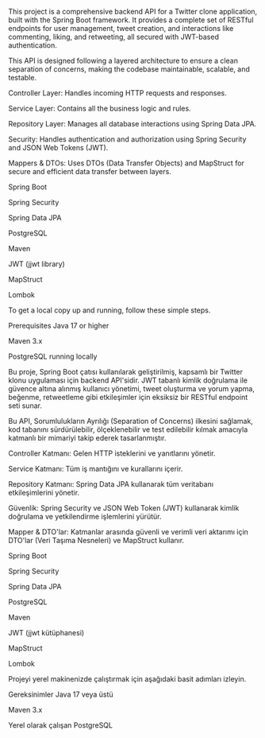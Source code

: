 This project is a comprehensive backend API for a Twitter clone application, built with the Spring Boot framework. It provides a complete set of RESTful endpoints for user management, tweet creation, and interactions like commenting, liking, and retweeting, all secured with JWT-based authentication.

This API is designed following a layered architecture to ensure a clean separation of concerns, making the codebase maintainable, scalable, and testable.

Controller Layer: Handles incoming HTTP requests and responses.

Service Layer: Contains all the business logic and rules.

Repository Layer: Manages all database interactions using Spring Data JPA.

Security: Handles authentication and authorization using Spring Security and JSON Web Tokens (JWT).

Mappers & DTOs: Uses DTOs (Data Transfer Objects) and MapStruct for secure and efficient data transfer between layers.

Spring Boot

Spring Security

Spring Data JPA

PostgreSQL

Maven

JWT (jjwt library)

MapStruct

Lombok

To get a local copy up and running, follow these simple steps.

Prerequisites
Java 17 or higher

Maven 3.x

PostgreSQL running locally


Bu proje, Spring Boot çatısı kullanılarak geliştirilmiş, kapsamlı bir Twitter klonu uygulaması için backend API'sidir. JWT tabanlı kimlik doğrulama ile güvence altına alınmış kullanıcı yönetimi, tweet oluşturma ve yorum yapma, beğenme, retweetleme gibi etkileşimler için eksiksiz bir RESTful endpoint seti sunar.

Bu API, Sorumlulukların Ayrılığı (Separation of Concerns) ilkesini sağlamak, kod tabanını sürdürülebilir, ölçeklenebilir ve test edilebilir kılmak amacıyla katmanlı bir mimariyi takip ederek tasarlanmıştır.

Controller Katmanı: Gelen HTTP isteklerini ve yanıtlarını yönetir.

Service Katmanı: Tüm iş mantığını ve kurallarını içerir.

Repository Katmanı: Spring Data JPA kullanarak tüm veritabanı etkileşimlerini yönetir.

Güvenlik: Spring Security ve JSON Web Token (JWT) kullanarak kimlik doğrulama ve yetkilendirme işlemlerini yürütür.

Mapper & DTO'lar: Katmanlar arasında güvenli ve verimli veri aktarımı için DTO'lar (Veri Taşıma Nesneleri) ve MapStruct kullanır.

Spring Boot

Spring Security

Spring Data JPA

PostgreSQL

Maven

JWT (jjwt kütüphanesi)

MapStruct

Lombok

Projeyi yerel makinenizde çalıştırmak için aşağıdaki basit adımları izleyin.

Gereksinimler
Java 17 veya üstü

Maven 3.x

Yerel olarak çalışan PostgreSQL

